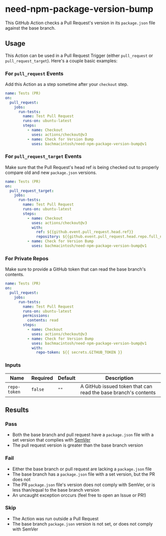 # need-npm-package-version-bump

This GitHub Action checks a Pull Request's version in its `package.json` file against the base branch.

## Usage

This Action can be used in a Pull Request Trigger (either `pull_request` or `pull_request_target`). Here's a couple basic examples:

### For `pull_request` Events

Add this Action as a step sometime after your `checkout` step.

```yaml
name: Tests (PR)
on:
  pull_request:
    jobs:
      run-tests:
        name: Test Pull Request
        runs-on: ubuntu-latest
        steps:
          - name: Checkout
            uses: actions/checkout@v3
          - name: Check for Version Bump
            uses: bachmacintosh/need-npm-package-version-bump@v1
```

### For `pull_request_target` Events

Make sure that the Pull Request's head ref is being checked out to properly compare old and new `package.json` versions.

```yaml
name: Tests (PR)
on:
  pull_request_target:
    jobs:
      run-tests:
        name: Test Pull Request
        runs-on: ubuntu-latest
        steps:
          - name: Checkout
            uses: actions/checkout@v3
            with:
              ref: ${{github.event.pull_request.head.ref}}
              repository: ${{github.event.pull_request.head.repo.full_name}}
          - name: Check for Version Bump
            uses: bachmacintosh/need-npm-package-version-bump@v1
```

### For Private Repos

Make sure to provide a GitHub token that can read the base branch's contents.

```yaml
name: Tests (PR)
on:
  pull_request:
    jobs:
      run-tests:
        name: Test Pull Request
        runs-on: ubuntu-latest
        permissions:
          contents: read
        steps:
          - name: Checkout
            uses: actions/checkout@v3
          - name: Check for Version Bump
            uses: bachmacintosh/need-npm-package-version-bump@v1
            with:
              repo-token: ${{ secrets.GITHUB_TOKEN }}
```

### Inputs

| Name         | Required | Default | Description                                                    |
| ------------ | -------- | ------- | -------------------------------------------------------------- |
| `repo-token` | `false`  | `""`    | A GitHub issued token that can read the base branch's contents |

## Results

### Pass

- Both the base branch and pull request have a `package.json` file with a set version that complies with [SemVer](https://semver.org/)
- The pull request version is greater than the base branch version

### Fail

- Either the base branch or pull request are lacking a `package.json` file
- The base branch has a `package.json` file with a set version, but the PR does not
- The PR `package.json` file's version does not comply with SemVer, or is less than/equal to the base branch version
- An uncaught exception orccurs (feel free to open an Issue or PR!)

### Skip

- The Action was run outside a Pull Request
- The base branch `package.json` version is not set, or does not comply with SemVer
